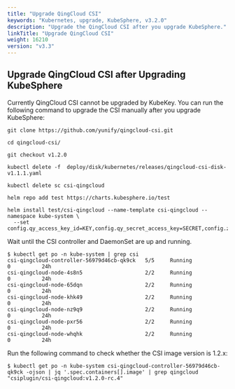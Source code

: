 ```yaml
---
title: "Upgrade QingCloud CSI"
keywords: "Kubernetes, upgrade, KubeSphere, v3.2.0"
description: "Upgrade the QingCloud CSI after you upgrade KubeSphere."
linkTitle: "Upgrade QingCloud CSI"
weight: 16210
version: "v3.3"
---
```


## Upgrade QingCloud CSI after Upgrading KubeSphere

Currently QingCloud CSI cannot be upgraded by KubeKey. You can run the following command to upgrade the CSI manually after you upgrade KubeSphere:

```
git clone https://github.com/yunify/qingcloud-csi.git
```

```
cd qingcloud-csi/
```

```
git checkout v1.2.0
```

```
kubectl delete -f  deploy/disk/kubernetes/releases/qingcloud-csi-disk-v1.1.1.yaml
```

```
kubectl delete sc csi-qingcloud
```

```
helm repo add test https://charts.kubesphere.io/test
```

```
helm install test/csi-qingcloud --name-template csi-qingcloud --namespace kube-system \
  --set config.qy_access_key_id=KEY,config.qy_secret_access_key=SECRET,config.zone=ZONE,sc.type=2
```

Wait until the CSI controller and DaemonSet are up and running.

```
$ kubectl get po -n kube-system | grep csi
csi-qingcloud-controller-56979d46cb-qk9ck   5/5     Running            0          24h
csi-qingcloud-node-4s8n5                    2/2     Running            0          24h
csi-qingcloud-node-65dqn                    2/2     Running            0          24h
csi-qingcloud-node-khk49                    2/2     Running            0          24h
csi-qingcloud-node-nz9q9                    2/2     Running            0          24h
csi-qingcloud-node-pxr56                    2/2     Running            0          24h
csi-qingcloud-node-whqhk                    2/2     Running            0          24h
```

Run the following command to check whether the CSI image version is 1.2.x:

```
$ kubectl get po -n kube-system csi-qingcloud-controller-56979d46cb-qk9ck -ojson | jq '.spec.containers[].image' | grep qingcloud
"csiplugin/csi-qingcloud:v1.2.0-rc.4"
```
